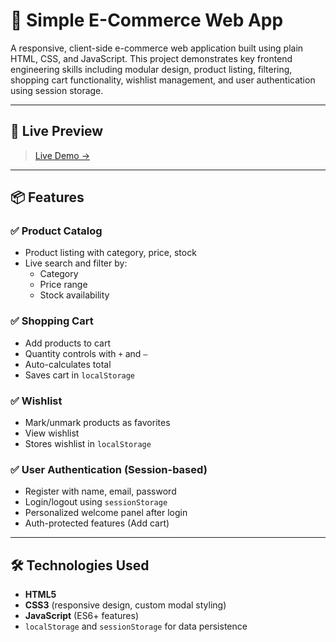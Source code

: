 # 🛒 Simple E-Commerce Web App

A responsive, client-side e-commerce web application built using plain HTML, CSS, and JavaScript. This project demonstrates key frontend engineering skills including modular design, product listing, filtering, shopping cart functionality, wishlist management, and user authentication using session storage.

---

## 🚀 Live Preview

> [Live Demo →](https://mensonsundash.github.io/e-commerce/)

---

## 📦 Features

### ✅ Product Catalog
- Product listing with category, price, stock
- Live search and filter by:
  - Category
  - Price range
  - Stock availability

### ✅ Shopping Cart
- Add products to cart
- Quantity controls with `+` and `–`
- Auto-calculates total
- Saves cart in `localStorage`

### ✅ Wishlist
- Mark/unmark products as favorites
- View wishlist
- Stores wishlist in `localStorage`

### ✅ User Authentication (Session-based)
- Register with name, email, password
- Login/logout using `sessionStorage`
- Personalized welcome panel after login
- Auth-protected features (Add cart)

---

## 🛠️ Technologies Used

- **HTML5**
- **CSS3** (responsive design, custom modal styling)
- **JavaScript** (ES6+ features)
- `localStorage` and `sessionStorage` for data persistence


